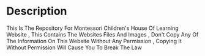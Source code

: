 # Description
This Is The Repository For Montessori Children's House Of Learning Website , This Contains The Websites Files And Images , Don't Copy Any Of The Information On This Website Without Any Permission , Copying It Without Permission Will Cause You To Break The Law
